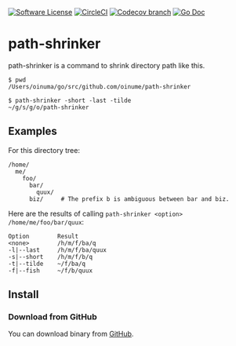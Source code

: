 [![Software License](https://img.shields.io/badge/license-MIT-brightgreen.svg?style=for-the-badge)](/LICENSE)
[![CircleCI](https://img.shields.io/circleci/build/github/oinume/path-shrinker/master.svg?style=for-the-badge)](https://circleci.com/gh/oinume/path-shrinker/tree/master)
[![Codecov branch](https://img.shields.io/codecov/c/github/oinume/path-shrinker/master.svg?style=for-the-badge)](https://codecov.io/gh/oinume/path-shrinker)
[![Go Doc](https://img.shields.io/badge/godoc-reference-blue.svg?style=for-the-badge)](https://godoc.org/github.com/oinume/path-shrinker)

# path-shrinker

path-shrinker is a command to shrink directory path like this.

```
$ pwd
/Users/oinuma/go/src/github.com/oinume/path-shrinker

$ path-shrinker -short -last -tilde
~/g/s/g/o/path-shrinker
```

## Examples

For this directory tree:

```
/home/
  me/
    foo/
      bar/
        quux/
      biz/     # The prefix b is ambiguous between bar and biz.
```

Here are the results of calling `path-shrinker <option> /home/me/foo/bar/quux`:

```
Option        Result
<none>        /h/m/f/ba/q
-l|--last     /h/m/f/ba/quux
-s|--short    /h/m/f/b/q
-t|--tilde    ~/f/ba/q
-f|--fish     ~/f/b/quux
```
       
## Install

### Download from GitHub
You can download binary from [GitHub](https://github.com/oinume/path-shrinker/releases).
